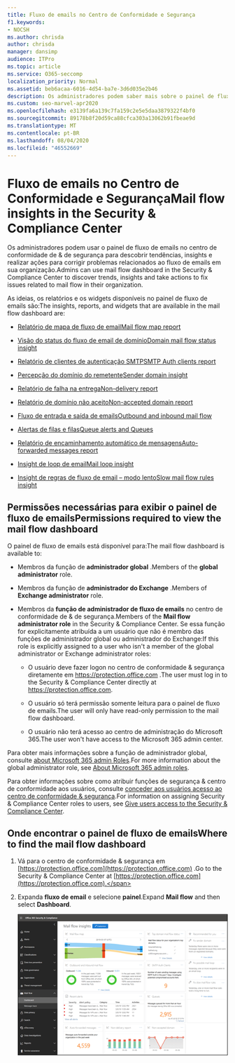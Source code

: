 ```yaml
---
title: Fluxo de emails no Centro de Conformidade e Segurança
f1.keywords:
- NOCSH
ms.author: chrisda
author: chrisda
manager: dansimp
audience: ITPro
ms.topic: article
ms.service: O365-seccomp
localization_priority: Normal
ms.assetid: beb6acaa-6016-4d54-ba7e-3d6d035e2b46
description: Os administradores podem saber mais sobre o painel de fluxo de emails no centro de conformidade & segurança, incluindo ideias, relatórios e widgets.
ms.custom: seo-marvel-apr2020
ms.openlocfilehash: e3139fa6a139c7fa159c2e5e5daa3879322f4bf0
ms.sourcegitcommit: 89178b8f20d59ca88cfca303a13062b91fbeae9d
ms.translationtype: MT
ms.contentlocale: pt-BR
ms.lasthandoff: 08/04/2020
ms.locfileid: "46552669"
---
```

# <a name="mail-flow-insights-in-the-security--compliance-center"></a><span data-ttu-id="96395-103">Fluxo de emails no Centro de Conformidade e Segurança</span><span class="sxs-lookup"><span data-stu-id="96395-103">Mail flow insights in the Security & Compliance Center</span></span>

<span data-ttu-id="96395-104">Os administradores podem usar o painel de fluxo de emails no centro de conformidade de & de segurança para descobrir tendências, insights e realizar ações para corrigir problemas relacionados ao fluxo de emails em sua organização.</span><span class="sxs-lookup"><span data-stu-id="96395-104">Admins can use mail flow dashboard in the Security & Compliance Center to discover trends, insights and take actions to fix issues related to mail flow in their organization.</span></span>

<span data-ttu-id="96395-105">As ideias, os relatórios e os widgets disponíveis no painel de fluxo de emails são:</span><span class="sxs-lookup"><span data-stu-id="96395-105">The insights, reports, and widgets that are available in the mail flow dashboard are:</span></span>

- [<span data-ttu-id="96395-106">Relatório de mapa de fluxo de email</span><span class="sxs-lookup"><span data-stu-id="96395-106">Mail flow map report</span></span>](mfi-mail-flow-map-report.md)

- [<span data-ttu-id="96395-107">Visão do status do fluxo de email de domínio</span><span class="sxs-lookup"><span data-stu-id="96395-107">Domain mail flow status insight</span></span>](mfi-domain-mail-flow-status-insight.md)

- [<span data-ttu-id="96395-108">Relatório de clientes de autenticação SMTP</span><span class="sxs-lookup"><span data-stu-id="96395-108">SMTP Auth clients report</span></span>](mfi-smtp-auth-clients-report.md)

- [<span data-ttu-id="96395-109">Percepção do domínio do remetente</span><span class="sxs-lookup"><span data-stu-id="96395-109">Sender domain insight</span></span>](mfi-sender-domain-insight.md)

- [<span data-ttu-id="96395-110">Relatório de falha na entrega</span><span class="sxs-lookup"><span data-stu-id="96395-110">Non-delivery report</span></span>](mfi-non-delivery-report.md)

- [<span data-ttu-id="96395-111">Relatório de domínio não aceito</span><span class="sxs-lookup"><span data-stu-id="96395-111">Non-accepted domain report</span></span>](mfi-non-accepted-domain-report.md)

- [<span data-ttu-id="96395-112">Fluxo de entrada e saída de emails</span><span class="sxs-lookup"><span data-stu-id="96395-112">Outbound and inbound mail flow</span></span>](mfi-outbound-and-inbound-mail-flow.md)

- [<span data-ttu-id="96395-113">Alertas de filas e filas</span><span class="sxs-lookup"><span data-stu-id="96395-113">Queue alerts and Queues</span></span>](mfi-queue-alerts-and-queues.md)

- [<span data-ttu-id="96395-114">Relatório de encaminhamento automático de mensagens</span><span class="sxs-lookup"><span data-stu-id="96395-114">Auto-forwarded messages report</span></span>](mfi-auto-forwarded-messages-report.md)

- [<span data-ttu-id="96395-115">Insight de loop de email</span><span class="sxs-lookup"><span data-stu-id="96395-115">Mail loop insight</span></span>](mfi-mail-loop-insight.md)

- [<span data-ttu-id="96395-116">Insight de regras de fluxo de email – modo lento</span><span class="sxs-lookup"><span data-stu-id="96395-116">Slow mail flow rules insight</span></span>](mfi-slow-mail-flow-rules-insight.md)

## <a name="permissions-required-to-view-the-mail-flow-dashboard"></a><span data-ttu-id="96395-117">Permissões necessárias para exibir o painel de fluxo de emails</span><span class="sxs-lookup"><span data-stu-id="96395-117">Permissions required to view the mail flow dashboard</span></span>

<span data-ttu-id="96395-118">O painel de fluxo de emails está disponível para:</span><span class="sxs-lookup"><span data-stu-id="96395-118">The mail flow dashboard is available to:</span></span>

- <span data-ttu-id="96395-119">Membros da função de **administrador global** .</span><span class="sxs-lookup"><span data-stu-id="96395-119">Members of the **global administrator** role.</span></span>

- <span data-ttu-id="96395-120">Membros da função de **administrador do Exchange** .</span><span class="sxs-lookup"><span data-stu-id="96395-120">Members of **Exchange administrator** role.</span></span>

- <span data-ttu-id="96395-121">Membros da **função de administrador de fluxo de emails** no centro de conformidade de & de segurança.</span><span class="sxs-lookup"><span data-stu-id="96395-121">Members of the **Mail flow administrator role** in the Security & Compliance Center.</span></span> <span data-ttu-id="96395-122">Se essa função for explicitamente atribuída a um usuário que não é membro das funções de administrador global ou administrador do Exchange:</span><span class="sxs-lookup"><span data-stu-id="96395-122">If this role is explicitly assigned to a user who isn't a member of the global administrator or Exchange administrator roles:</span></span>

  - <span data-ttu-id="96395-123">O usuário deve fazer logon no centro de conformidade & segurança diretamente em <https://protection.office.com> .</span><span class="sxs-lookup"><span data-stu-id="96395-123">The user must log in to the Security & Compliance Center directly at <https://protection.office.com>.</span></span>

  - <span data-ttu-id="96395-124">O usuário só terá permissão somente leitura para o painel de fluxo de emails.</span><span class="sxs-lookup"><span data-stu-id="96395-124">The user will only have read-only permission to the mail flow dashboard.</span></span>

  - <span data-ttu-id="96395-125">O usuário não terá acesso ao centro de administração do Microsoft 365.</span><span class="sxs-lookup"><span data-stu-id="96395-125">The user won't have access to the Microsoft 365 admin center.</span></span>

<span data-ttu-id="96395-126">Para obter mais informações sobre a função de administrador global, consulte [about Microsoft 365 admin Roles](https://docs.microsoft.com/microsoft-365/admin/add-users/about-admin-roles).</span><span class="sxs-lookup"><span data-stu-id="96395-126">For more information about the global administrator role, see [About Microsoft 365 admin roles](https://docs.microsoft.com/microsoft-365/admin/add-users/about-admin-roles).</span></span>

<span data-ttu-id="96395-127">Para obter informações sobre como atribuir funções de segurança & centro de conformidade aos usuários, consulte [conceder aos usuários acesso ao centro de conformidade & segurança](grant-access-to-the-security-and-compliance-center.md).</span><span class="sxs-lookup"><span data-stu-id="96395-127">For information on assigning Security & Compliance Center roles to users, see [Give users access to the Security & Compliance Center](grant-access-to-the-security-and-compliance-center.md).</span></span>

## <a name="where-to-find-the-mail-flow-dashboard"></a><span data-ttu-id="96395-128">Onde encontrar o painel de fluxo de emails</span><span class="sxs-lookup"><span data-stu-id="96395-128">Where to find the mail flow dashboard</span></span>

1. <span data-ttu-id="96395-129">Vá para o centro de conformidade & segurança em [https://protection.office.com](https://protection.office.com) .</span><span class="sxs-lookup"><span data-stu-id="96395-129">Go to the Security & Compliance Center at [https://protection.office.com](https://protection.office.com).</span></span>

2. <span data-ttu-id="96395-130">Expanda **fluxo de email** e selecione **painel**.</span><span class="sxs-lookup"><span data-stu-id="96395-130">Expand **Mail flow** and then select **Dashboard**.</span></span>

   ![O painel de fluxo de emails no centro de conformidade & segurança](../../media/mail-flow-dashboard-v2.png)
